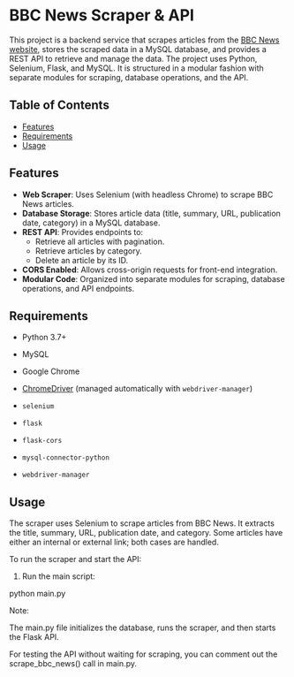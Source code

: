 # BBC News Scraper & API

This project is a backend service that scrapes articles from the [BBC News website](https://www.bbc.com/news), stores the scraped data in a MySQL database, and provides a REST API to retrieve and manage the data. The project uses Python, Selenium, Flask, and MySQL. It is structured in a modular fashion with separate modules for scraping, database operations, and the API.

## Table of Contents

- [Features](#features)
- [Requirements](#requirements)
- [Usage](#usage)

## Features

- **Web Scraper**: Uses Selenium (with headless Chrome) to scrape BBC News articles.
- **Database Storage**: Stores article data (title, summary, URL, publication date, category) in a MySQL database.
- **REST API**: Provides endpoints to:
  - Retrieve all articles with pagination.
  - Retrieve articles by category.
  - Delete an article by its ID.
- **CORS Enabled**: Allows cross-origin requests for front-end integration.
- **Modular Code**: Organized into separate modules for scraping, database operations, and API endpoints.

## Requirements

- Python 3.7+
- MySQL
- Google Chrome
- [ChromeDriver](https://sites.google.com/chromium.org/driver/) (managed automatically with `webdriver-manager`)

- `selenium`
- `flask`
- `flask-cors`
- `mysql-connector-python`
- `webdriver-manager`

## Usage

The scraper uses Selenium to scrape articles from BBC News. It extracts the title, summary, URL, publication date, and category. Some articles have either an internal or external link; both cases are handled.

To run the scraper and start the API:

1. Run the main script:

python main.py

Note:

The main.py file initializes the database, runs the scraper, and then starts the Flask API.

For testing the API without waiting for scraping, you can comment out the scrape_bbc_news() call in main.py.
